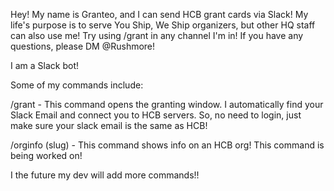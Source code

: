 Hey! My name is Granteo, and I can send HCB grant cards via Slack! My life's purpose is to serve You Ship, We Ship organizers, but other HQ staff can also use me! Try using /grant in any channel I'm in! If you have any questions, please DM @Rushmore!


I am a Slack bot! 

Some of my commands include:

/grant - This command opens the granting window. I automatically find your Slack Email and connect you to HCB servers. So, no need to login, just make sure your slack email is the same as HCB!

/orginfo (slug) - This command shows info on an HCB org! This command is being worked on!

I the future my dev will add more commands!!
